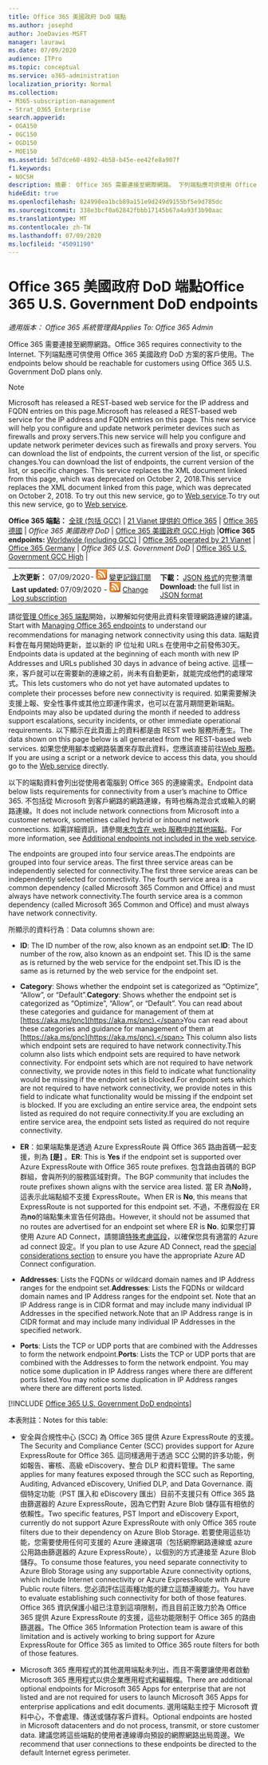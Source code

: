 ```yaml
---
title: Office 365 美國政府 DoD 端點
ms.author: josephd
author: JoeDavies-MSFT
manager: laurawi
ms.date: 07/09/2020
audience: ITPro
ms.topic: conceptual
ms.service: o365-administration
localization_priority: Normal
ms.collection:
- M365-subscription-management
- Strat_O365_Enterprise
search.appverid:
- OGA150
- OGC150
- OGD150
- MOE150
ms.assetid: 5d7dce60-4892-4b58-b45e-ee42fe8a907f
f1.keywords:
- NOCSH
description: 摘要： Office 365 需要連接至網際網路。 下列端點應可供使用 Office 365 美國政府 DoD 方案的客戶使用。
hideEdit: true
ms.openlocfilehash: 824998ea1bcb89a151e9d249d9155bf5e9d785dc
ms.sourcegitcommit: 338e3bcf0a62842fbbb17145b67a4a93f3b90aac
ms.translationtype: MT
ms.contentlocale: zh-TW
ms.lasthandoff: 07/09/2020
ms.locfileid: "45091190"
---
```

# <a name="office-365-us-government-dod-endpoints"></a><span data-ttu-id="9c7b7-104">Office 365 美國政府 DoD 端點</span><span class="sxs-lookup"><span data-stu-id="9c7b7-104">Office 365 U.S. Government DoD endpoints</span></span>

<span data-ttu-id="9c7b7-105">*適用版本： Office 365 系統管理員*</span><span class="sxs-lookup"><span data-stu-id="9c7b7-105">*Applies To: Office 365 Admin*</span></span>

 <span data-ttu-id="9c7b7-106">Office 365 需要連接至網際網路。</span><span class="sxs-lookup"><span data-stu-id="9c7b7-106">Office 365 requires connectivity to the Internet.</span></span> <span data-ttu-id="9c7b7-107">下列端點應可供使用 Office 365 美國政府 DoD 方案的客戶使用。</span><span class="sxs-lookup"><span data-stu-id="9c7b7-107">The endpoints below should be reachable for customers using Office 365 U.S. Government DoD plans only.</span></span>
  
> [!NOTE]
> <span data-ttu-id="9c7b7-108">Microsoft has released a REST-based web service for the IP address and FQDN entries on this page.</span><span class="sxs-lookup"><span data-stu-id="9c7b7-108">Microsoft has released a REST-based web service for the IP address and FQDN entries on this page.</span></span> <span data-ttu-id="9c7b7-109">This new service will help you configure and update network perimeter devices such as firewalls and proxy servers.</span><span class="sxs-lookup"><span data-stu-id="9c7b7-109">This new service will help you configure and update network perimeter devices such as firewalls and proxy servers.</span></span> <span data-ttu-id="9c7b7-110">You can download the list of endpoints, the current version of the list, or specific changes.</span><span class="sxs-lookup"><span data-stu-id="9c7b7-110">You can download the list of endpoints, the current version of the list, or specific changes.</span></span> <span data-ttu-id="9c7b7-111">This service replaces the XML document linked from this page, which was deprecated on October 2, 2018.</span><span class="sxs-lookup"><span data-stu-id="9c7b7-111">This service replaces the XML document linked from this page, which was deprecated on October 2, 2018.</span></span> <span data-ttu-id="9c7b7-112">To try out this new service, go to [Web service](office-365-ip-web-service.md).</span><span class="sxs-lookup"><span data-stu-id="9c7b7-112">To try out this new service, go to [Web service](office-365-ip-web-service.md).</span></span>
  
 <span data-ttu-id="9c7b7-113">**Office 365 端點：** [全球 (包括 GCC)](urls-and-ip-address-ranges.md) | [21 Vianet 提供的 Office 365](urls-and-ip-address-ranges-21vianet.md)  | [Office 365 德國](office-365-germany-endpoints.md) |  *Office 365 美國政府 DoD* | [Office 365 美國政府 GCC High](office-365-u-s-government-gcc-high-endpoints.md) |</span><span class="sxs-lookup"><span data-stu-id="9c7b7-113">**Office 365 endpoints:** [Worldwide (including GCC)](urls-and-ip-address-ranges.md) | [Office 365 operated by 21 Vianet](urls-and-ip-address-ranges-21vianet.md)  | [Office 365 Germany](office-365-germany-endpoints.md) | *Office 365 U.S. Government DoD* | [Office 365 U.S. Government GCC High](office-365-u-s-government-gcc-high-endpoints.md) |</span></span>
  
|||
|:-----|:-----|
|<span data-ttu-id="9c7b7-114">**上次更新：** 07/09/2020- ![ RSS ](media/5dc6bb29-25db-4f44-9580-77c735492c4b.png) [變更記錄訂閱](https://endpoints.office.com/version/USGOVDoD?allversions=true&format=rss&clientrequestid=b10c5ed1-bad1-445f-b386-b919946339a7)</span><span class="sxs-lookup"><span data-stu-id="9c7b7-114">**Last updated:** 07/09/2020 - ![RSS](media/5dc6bb29-25db-4f44-9580-77c735492c4b.png) [Change Log subscription](https://endpoints.office.com/version/USGOVDoD?allversions=true&format=rss&clientrequestid=b10c5ed1-bad1-445f-b386-b919946339a7)</span></span> <br/> |<span data-ttu-id="9c7b7-115">**下載：** [JSON 格式](https://endpoints.office.com/endpoints/USGOVDoD?clientrequestid=b10c5ed1-bad1-445f-b386-b919946339a7)的完整清單</span><span class="sxs-lookup"><span data-stu-id="9c7b7-115">**Download:** the full list in [JSON format](https://endpoints.office.com/endpoints/USGOVDoD?clientrequestid=b10c5ed1-bad1-445f-b386-b919946339a7)</span></span> <br/> |

 <span data-ttu-id="9c7b7-116">請從[管理 Office 365 端點](managing-office-365-endpoints.md)開始，以瞭解如何使用此資料來管理網路連線的建議。</span><span class="sxs-lookup"><span data-stu-id="9c7b7-116">Start with [Managing Office 365 endpoints](managing-office-365-endpoints.md) to understand our recommendations for managing network connectivity using this data.</span></span> <span data-ttu-id="9c7b7-117">端點資料會在每月開始時更新，並以新的 IP 位址和 URLs 在使用中之前發佈30天。</span><span class="sxs-lookup"><span data-stu-id="9c7b7-117">Endpoints data is updated at the beginning of each month with new IP Addresses and URLs published 30 days in advance of being active.</span></span> <span data-ttu-id="9c7b7-118">這樣一來，客戶就可以在需要新的連線之前，尚未有自動更新，就能完成他們的處理常式。</span><span class="sxs-lookup"><span data-stu-id="9c7b7-118">This lets customers who do not yet have automated updates to complete their processes before new connectivity is required.</span></span> <span data-ttu-id="9c7b7-119">如果需要解決支援上報、安全性事件或其他立即運作需求，也可以在當月期間更新端點。</span><span class="sxs-lookup"><span data-stu-id="9c7b7-119">Endpoints may also be updated during the month if needed to address support escalations, security incidents, or other immediate operational requirements.</span></span> <span data-ttu-id="9c7b7-120">以下顯示在此頁面上的資料都是由 REST web 服務所產生。</span><span class="sxs-lookup"><span data-stu-id="9c7b7-120">The data shown on this page below is all generated from the REST-based web services.</span></span> <span data-ttu-id="9c7b7-121">如果您使用腳本或網路裝置來存取此資料，您應該直接前往[Web 服務](office-365-ip-web-service.md)。</span><span class="sxs-lookup"><span data-stu-id="9c7b7-121">If you are using a script or a network device to access this data, you should go to the [Web service](office-365-ip-web-service.md) directly.</span></span>

<span data-ttu-id="9c7b7-122">以下的端點資料會列出從使用者電腦到 Office 365 的連線需求。</span><span class="sxs-lookup"><span data-stu-id="9c7b7-122">Endpoint data below lists requirements for connectivity from a user’s machine to Office 365.</span></span> <span data-ttu-id="9c7b7-123">不包括從 Microsoft 到客戶網路的網路連線，有時也稱為混合式或輸入的網路連線。</span><span class="sxs-lookup"><span data-stu-id="9c7b7-123">It does not include network connections from Microsoft into a customer network, sometimes called hybrid or inbound network connections.</span></span> <span data-ttu-id="9c7b7-124">如需詳細資訊，請參閱[未包含在 web 服務中的其他端點](additional-office365-ip-addresses-and-urls.md)。</span><span class="sxs-lookup"><span data-stu-id="9c7b7-124">For more information, see [Additional endpoints not included in the web service](additional-office365-ip-addresses-and-urls.md).</span></span> 

<span data-ttu-id="9c7b7-125">The endpoints are grouped into four service areas.</span><span class="sxs-lookup"><span data-stu-id="9c7b7-125">The endpoints are grouped into four service areas.</span></span> <span data-ttu-id="9c7b7-126">The first three service areas can be independently selected for connectivity.</span><span class="sxs-lookup"><span data-stu-id="9c7b7-126">The first three service areas can be independently selected for connectivity.</span></span> <span data-ttu-id="9c7b7-127">The fourth service area is a common dependency (called Microsoft 365 Common and Office) and must always have network connectivity.</span><span class="sxs-lookup"><span data-stu-id="9c7b7-127">The fourth service area is a common dependency (called Microsoft 365 Common and Office) and must always have network connectivity.</span></span>

<span data-ttu-id="9c7b7-128">所顯示的資料行為︰</span><span class="sxs-lookup"><span data-stu-id="9c7b7-128">Data columns shown are:</span></span>

- <span data-ttu-id="9c7b7-129">**ID**: The ID number of the row, also known as an endpoint set.</span><span class="sxs-lookup"><span data-stu-id="9c7b7-129">**ID**: The ID number of the row, also known as an endpoint set.</span></span> <span data-ttu-id="9c7b7-130">This ID is the same as is returned by the web service for the endpoint set.</span><span class="sxs-lookup"><span data-stu-id="9c7b7-130">This ID is the same as is returned by the web service for the endpoint set.</span></span>

- <span data-ttu-id="9c7b7-131">**Category**: Shows whether the endpoint set is categorized as “Optimize”, “Allow”, or “Default”.</span><span class="sxs-lookup"><span data-stu-id="9c7b7-131">**Category**: Shows whether the endpoint set is categorized as “Optimize”, “Allow”, or “Default”.</span></span> <span data-ttu-id="9c7b7-132">You can read about these categories and guidance for management of them at [https://aka.ms/pnc](https://aka.ms/pnc).</span><span class="sxs-lookup"><span data-stu-id="9c7b7-132">You can read about these categories and guidance for management of them at [https://aka.ms/pnc](https://aka.ms/pnc).</span></span> <span data-ttu-id="9c7b7-133">This column also lists which endpoint sets are required to have network connectivity.</span><span class="sxs-lookup"><span data-stu-id="9c7b7-133">This column also lists which endpoint sets are required to have network connectivity.</span></span> <span data-ttu-id="9c7b7-134">For endpoint sets which are not required to have network connectivity, we provide notes in this field to indicate what functionality would be missing if the endpoint set is blocked.</span><span class="sxs-lookup"><span data-stu-id="9c7b7-134">For endpoint sets which are not required to have network connectivity, we provide notes in this field to indicate what functionality would be missing if the endpoint set is blocked.</span></span> <span data-ttu-id="9c7b7-135">If you are excluding an entire service area, the endpoint sets listed as required do not require connectivity.</span><span class="sxs-lookup"><span data-stu-id="9c7b7-135">If you are excluding an entire service area, the endpoint sets listed as required do not require connectivity.</span></span>

- <span data-ttu-id="9c7b7-136">**ER**：如果端點集是透過 Azure ExpressRoute 與 Office 365 路由首碼一起支援，則為 **[是]** 。</span><span class="sxs-lookup"><span data-stu-id="9c7b7-136">**ER**: This is **Yes** if the endpoint set is supported over Azure ExpressRoute with Office 365 route prefixes.</span></span> <span data-ttu-id="9c7b7-137">包含路由首碼的 BGP 群組，會與所列的服務區域對齊。</span><span class="sxs-lookup"><span data-stu-id="9c7b7-137">The BGP community that includes the route prefixes shown aligns with the service area listed.</span></span> <span data-ttu-id="9c7b7-138">當 ER 為**No**時，這表示此端點組不支援 ExpressRoute。</span><span class="sxs-lookup"><span data-stu-id="9c7b7-138">When ER is **No**, this means that ExpressRoute is not supported for this endpoint set.</span></span> <span data-ttu-id="9c7b7-139">不過，不應假設在 ER 為**no**的端點集未宣告任何路由。</span><span class="sxs-lookup"><span data-stu-id="9c7b7-139">However, it should not be assumed that no routes are advertised for an endpoint set where ER is **No**.</span></span> <span data-ttu-id="9c7b7-140">如果您打算使用 Azure AD Connect，請閱讀[特殊考慮區段](https://docs.microsoft.com/azure/active-directory/hybrid/reference-connect-instances#microsoft-azure-government)，以確保您具有適當的 Azure ad connect 設定。</span><span class="sxs-lookup"><span data-stu-id="9c7b7-140">If you plan to use Azure AD Connect, read the [special considerations section](https://docs.microsoft.com/azure/active-directory/hybrid/reference-connect-instances#microsoft-azure-government) to ensure you have the appropriate Azure AD Connect configuration.</span></span>

- <span data-ttu-id="9c7b7-141">**Addresses**: Lists the FQDNs or wildcard domain names and IP Address ranges for the endpoint set.</span><span class="sxs-lookup"><span data-stu-id="9c7b7-141">**Addresses**: Lists the FQDNs or wildcard domain names and IP Address ranges for the endpoint set.</span></span> <span data-ttu-id="9c7b7-142">Note that an IP Address range is in CIDR format and may include many individual IP Addresses in the specified network.</span><span class="sxs-lookup"><span data-stu-id="9c7b7-142">Note that an IP Address range is in CIDR format and may include many individual IP Addresses in the specified network.</span></span>
 
- <span data-ttu-id="9c7b7-143">**Ports**: Lists the TCP or UDP ports that are combined with the Addresses to form the network endpoint.</span><span class="sxs-lookup"><span data-stu-id="9c7b7-143">**Ports**: Lists the TCP or UDP ports that are combined with the Addresses to form the network endpoint.</span></span> <span data-ttu-id="9c7b7-144">You may notice some duplication in IP Address ranges where there are different ports listed.</span><span class="sxs-lookup"><span data-stu-id="9c7b7-144">You may notice some duplication in IP Address ranges where there are different ports listed.</span></span>
 
[!INCLUDE [Office 365 U.S. Government DoD endpoints](./includes/office-365-u.s.-government-dod-endpoints.md)]
  
<span data-ttu-id="9c7b7-145">本表附註：</span><span class="sxs-lookup"><span data-stu-id="9c7b7-145">Notes for this table:</span></span>

- <span data-ttu-id="9c7b7-146">安全與合規性中心 (SCC) 為 Office 365 提供 Azure ExpressRoute 的支援。</span><span class="sxs-lookup"><span data-stu-id="9c7b7-146">The Security and Compliance Center (SCC) provides support for Azure ExpressRoute for Office 365.</span></span> <span data-ttu-id="9c7b7-147">這同樣適用于透過 SCC 公開的許多功能，例如報告、審核、高級 eDiscovery、整合 DLP 和資料管理。</span><span class="sxs-lookup"><span data-stu-id="9c7b7-147">The same applies for many features exposed through the SCC such as Reporting, Auditing, Advanced eDiscovery, Unified DLP, and Data Governance.</span></span> <span data-ttu-id="9c7b7-148">兩個特定功能（PST 匯入和 eDiscovery 匯出）目前不支援只有 Office 365 路由篩選器的 Azure ExpressRoute，因為它們對 Azure Blob 儲存區有相依的依賴性。</span><span class="sxs-lookup"><span data-stu-id="9c7b7-148">Two specific features, PST Import and eDiscovery Export, currently do not support Azure ExpressRoute with only Office 365 route filters due to their dependency on Azure Blob Storage.</span></span> <span data-ttu-id="9c7b7-149">若要使用這些功能，您需要使用任何可支援的 Azure 連線選項（包括網際網路連線或 azure 公用路由篩選器的 Azure ExpressRoute），以個別的方式連接至 Azure Blob 儲存。</span><span class="sxs-lookup"><span data-stu-id="9c7b7-149">To consume those features, you need separate connectivity to Azure Blob Storage using any supportable Azure connectivity options, which include Internet connectivity or Azure ExpressRoute with Azure Public route filters.</span></span> <span data-ttu-id="9c7b7-150">您必須評估這兩種功能的建立這類連線能力。</span><span class="sxs-lookup"><span data-stu-id="9c7b7-150">You have to evaluate establishing such connectivity for both of those features.</span></span> <span data-ttu-id="9c7b7-151">Office 365 資訊保護小組已注意到這項限制，而且目前正致力於為 Office 365 提供 Azure ExpressRoute 的支援，這些功能限制于 Office 365 的路由篩選器。</span><span class="sxs-lookup"><span data-stu-id="9c7b7-151">The Office 365 Information Protection team is aware of this limitation and is actively working to bring support for Azure ExpressRoute for Office 365 as limited to Office 365 route filters for both of those features.</span></span>

- <span data-ttu-id="9c7b7-152">Microsoft 365 應用程式的其他選用端點未列出，而且不需要讓使用者啟動 Microsoft 365 應用程式以供企業應用程式和編輯檔。</span><span class="sxs-lookup"><span data-stu-id="9c7b7-152">There are additional optional endpoints for Microsoft 365 Apps for enterprise that are not listed and are not required for users to launch Microsoft 365 Apps for enterprise applications and edit documents.</span></span> <span data-ttu-id="9c7b7-153">選用端點主控于 Microsoft 資料中心，不會處理、傳送或儲存客戶資料。</span><span class="sxs-lookup"><span data-stu-id="9c7b7-153">Optional endpoints are hosted in Microsoft datacenters and do not process, transmit, or store customer data.</span></span> <span data-ttu-id="9c7b7-154">建議您將這些端點的使用者連線導向預設的網際網路出局周邊。</span><span class="sxs-lookup"><span data-stu-id="9c7b7-154">We recommend that user connections to these endpoints be directed to the default Internet egress perimeter.</span></span>
